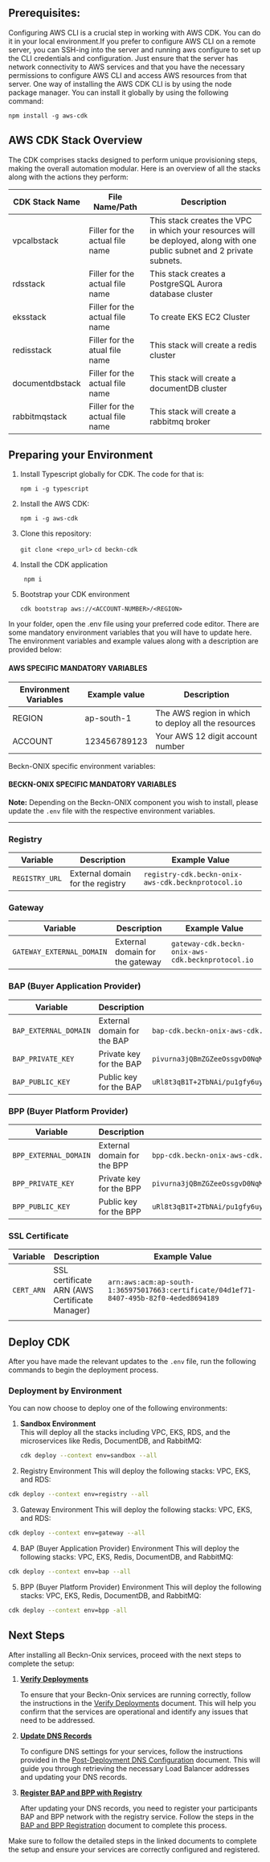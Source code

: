 ## Prerequisites:

Configuring AWS CLI is a crucial step in working with AWS CDK. You can do it in your local environment.If you prefer to configure AWS CLI on a remote server, you can SSH-ing into the server and running aws configure to set up the CLI credentials and configuration. Just ensure that the server has network connectivity to AWS services and that you have the necessary permissions to configure AWS CLI and access AWS resources from that server.
One way of installing the AWS CDK CLI is by using the node package manager. You can install it globally by using the following command:

`npm install -g aws-cdk`

## AWS CDK Stack Overview

The CDK comprises stacks designed to perform unique provisioning steps, making the overall automation modular. Here is an overview of all the stacks along with the actions they perform:

| CDK Stack Name |        File Name/Path                   | Description |
| -------------- |        --------------                   | ----------- |
| vpcalbstack    |  Filler for the actual file name        | This stack creates the VPC in which your resources will be deployed, along with one public subnet and 2 private subnets. |     
| rdsstack       | Filler for the actual file name         | This stack creates a PostgreSQL Aurora database cluster
| eksstack       | Filler for the actual file name         | To create EKS EC2 Cluster
| redisstack     | Filler for the atual file name          | This stack will create a redis cluster
| documentdbstack| Filler for the actual file name         | This stack will create a documentDB cluster
| rabbitmqstack  | Filler for the actual file name         | This stack will create a rabbitmq broker


## Preparing your Environment

1. Install Typescript globally for CDK. The code for that is:
   
   ` npm i -g typescript `

2. Install the AWS CDK:

   `npm i -g aws-cdk`

3. Clone this repository:

   `git clone <repo_url>`
   `cd beckn-cdk`

4. Install the CDK application

   ` npm i`

5. Bootstrap your CDK environment

   `cdk bootstrap aws://<ACCOUNT-NUMBER>/<REGION>`

In your folder, open the .env file using your preferred code editor. There are some mandatory environment variables that you will have to update here. The environment variables and example values along with a description are provided below:

#### AWS SPECIFIC MANDATORY VARIABLES ####

| Environment Variables |   Example value | Description |
| --------------------- | --------------  | ----------  |
| REGION                | ap-south-1      | The AWS region in which to deploy all the resources |
| ACCOUNT               | 123456789123    | Your AWS 12 digit account number |

Beckn-ONIX specific environment variables:

#### BECKN-ONIX SPECIFIC MANDATORY VARIABLES ####

**Note:** Depending on the Beckn-ONIX component you wish to install, please update the `.env` file with the respective environment variables.

---

### Registry

| Variable                      | Description                                            | Example Value                                                |
|-------------------------------|--------------------------------------------------------|-------------------------------------------------------------|
| `REGISTRY_URL`               | External domain for the registry                       | `registry-cdk.beckn-onix-aws-cdk.becknprotocol.io`        |

### Gateway

| Variable                      | Description                                            | Example Value                                                |
|-------------------------------|--------------------------------------------------------|-------------------------------------------------------------|
| `GATEWAY_EXTERNAL_DOMAIN`     | External domain for the gateway                        | `gateway-cdk.beckn-onix-aws-cdk.becknprotocol.io`         |

### BAP (Buyer Application Provider)

| Variable                      | Description                                            | Example Value                                                |
|-------------------------------|--------------------------------------------------------|-------------------------------------------------------------|
| `BAP_EXTERNAL_DOMAIN`         | External domain for the BAP                           | `bap-cdk.beckn-onix-aws-cdk.becknprotocol.io`             |
| `BAP_PRIVATE_KEY`             | Private key for the BAP                               | `pivurna3jQBmZGZeeOssgvD0NqMUuWedGjnM9U+hf8i5GXy3eoHVP7ZNs0CL+m7WB/Lq7L2/NvdPdiJWt9kjOQ==` |
| `BAP_PUBLIC_KEY`              | Public key for the BAP                               | `uRl8t3qB1T+2TbNAi/pu1gfy6uy9vzb3T3YiVrfZIzk=`          |

### BPP (Buyer Platform Provider)

| Variable                      | Description                                            | Example Value                                                |
|-------------------------------|--------------------------------------------------------|-------------------------------------------------------------|
| `BPP_EXTERNAL_DOMAIN`         | External domain for the BPP                           | `bpp-cdk.beckn-onix-aws-cdk.becknprotocol.io`             |
| `BPP_PRIVATE_KEY`             | Private key for the BPP                               | `pivurna3jQBmZGZeeOssgvD0NqMUuWedGjnM9U+hf8i5GXy3eoHVP7ZNs0CL+m7WB/Lq7L2/NvdPdiJWt9kjOQ==` |
| `BPP_PUBLIC_KEY`              | Public key for the BPP                               | `uRl8t3qB1T+2TbNAi/pu1gfy6uy9vzb3T3YiVrfZIzk=`          |

### SSL Certificate

| Variable                      | Description                                            | Example Value                                                |
|-------------------------------|--------------------------------------------------------|-------------------------------------------------------------|
| `CERT_ARN`                   | SSL certificate ARN (AWS Certificate Manager)         | `arn:aws:acm:ap-south-1:365975017663:certificate/04d1ef71-8407-495b-82f0-4eded8694189` |
                                                        |


## Deploy CDK

After you have made the relevant updates to the `.env` file, run the following commands to begin the deployment process.

### Deployment by Environment

You can now choose to deploy one of the following environments:

1. **Sandbox Environment**  
   This will deploy all the stacks including VPC, EKS, RDS, and the microservices like Redis, DocumentDB, and RabbitMQ:

   ```bash
   cdk deploy --context env=sandbox --all
   ```

2. Registry Environment
This will deploy the following stacks: VPC, EKS, and RDS:

```bash
cdk deploy --context env=registry --all
```

3. Gateway Environment
This will deploy the following stacks: VPC, EKS, and RDS:

```bash
cdk deploy --context env=gateway --all
```

4. BAP (Buyer Application Provider) Environment
This will deploy the following stacks: VPC, EKS, Redis, DocumentDB, and RabbitMQ:

```bash
cdk deploy --context env=bap --all
```

5. BPP (Buyer Platform Provider) Environment
This will deploy the following stacks: VPC, EKS, Redis, DocumentDB, and RabbitMQ:

```bash
cdk deploy --context env=bpp -all
```

## Next Steps

After installing all Beckn-Onix services, proceed with the next steps to complete the setup:

1. **[Verify Deployments](documentations/verify-deployments.md)**

   To ensure that your Beckn-Onix services are running correctly, follow the instructions in the [Verify Deployments](documentations/verify-deployments.md) document. This will help you confirm that the services are operational and identify any issues that need to be addressed.

2. **[Update DNS Records](documentations/post-deployment-dns-config.md)**

   To configure DNS settings for your services, follow the instructions provided in the [Post-Deployment DNS Configuration](documentations/post-deployment-dns-config.md) document. This will guide you through retrieving the necessary Load Balancer addresses and updating your DNS records.

3. **[Register BAP and BPP with Registry](documentations/post-deployment-bap-bpp-register.md)**

   After updating your DNS records, you need to register your participants BAP and BPP network with the registry service. Follow the steps in the [BAP and BPP Registration](documentations/post-deployment-bap-bpp-register.md) document to complete this process.

Make sure to follow the detailed steps in the linked documents to complete the setup and ensure your services are correctly configured and registered.

















